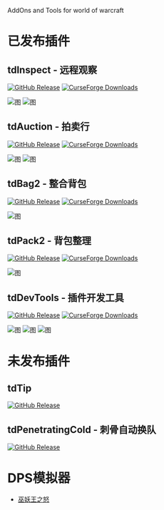 AddOns and Tools for world of warcraft

# 已发布插件

## tdInspect - 远程观察
[![GitHub Release](https://img.shields.io/github/v/release/DengSir/tdInspect?label=Github下载)](https://github.com/DengSir/tdInspect/releases)
[![CurseForge Downloads](https://img.shields.io/curseforge/dt/500065?label=Curse下载)](https://www.curseforge.com/wow/addons/tdinspect)

![图](images/tdInspect_1.png) ![图](images/tdInspect_2.png)

## tdAuction - 拍卖行
[![GitHub Release](https://img.shields.io/github/v/release/DengSir/tdAuction?label=Github下载)](https://github.com/DengSir/tdAuction/releases)
[![CurseForge Downloads](https://img.shields.io/curseforge/dt/442222?label=Curse下载)](https://www.curseforge.com/wow/addons/tdauction)

![图](images/tdAuction_1.jpg) ![图](images/tdAuction_2.jpg)

## tdBag2 - 整合背包
[![GitHub Release](https://img.shields.io/github/v/release/DengSir/tdBag2?label=Github下载)](https://github.com/DengSir/tdBag2/releases)
[![CurseForge Downloads](https://img.shields.io/curseforge/dt/349175?label=Curse下载)](https://www.curseforge.com/wow/addons/tdbag2)

![图](images/tdBag2_1.jpg)

## tdPack2 - 背包整理
[![GitHub Release](https://img.shields.io/github/v/release/DengSir/tdPack2?label=Github下载)](https://github.com/DengSir/tdPack2/releases)
[![CurseForge Downloads](https://img.shields.io/curseforge/dt/340110?label=Curse下载)](https://www.curseforge.com/wow/addons/tdpack2)

![图](images/tdPack2_1.gif)

## tdDevTools - 插件开发工具
[![GitHub Release](https://img.shields.io/github/v/release/DengSir/tdDevTools?label=Github下载)](https://github.com/DengSir/tdDevTools/releases)
[![CurseForge Downloads](https://img.shields.io/curseforge/dt/305394?label=Curse下载)](https://www.curseforge.com/wow/addons/tddevtools)

![图](images/tdDevTools_1.jpg) ![图](images/tdDevTools_2.jpg) ![图](images/tdDevTools_3.jpg)

# 未发布插件

## tdTip
[![GitHub Release](https://img.shields.io/github/v/release/DengSir/tdTip?label=Github下载)](https://github.com/DengSir/tdTip/releases)

## tdPenetratingCold - 刺骨自动换队
[![GitHub Release](https://img.shields.io/github/v/release/DengSir/tdPenetratingCold?label=Github下载)](https://github.com/DengSir/tdPenetratingCold/releases)


# DPS模拟器

- [巫妖王之怒](https://dengsir.github.io/wotlk)
